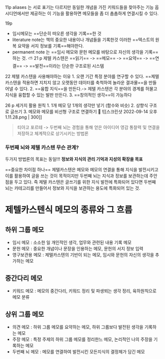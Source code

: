 11p aliases 는 서로 표기는 다르지만 동일한 개념을 가진 키워드들을 찾아주는 기능 옵시디언에서만 제공하는 이 기능을 활용하면 메모들을 좀 더 촘촘하게 연결시킬 수 있다. 

19p 
- 임시메모는 ==단순히 떠오른 생각을 기록==한 것
- literature note는 책의 중요한 내용이나 개념들을 기록한것 이러한 ==텍스트의 원복 요약을 서지 정보를 기록==해야한다. 
- permanent note 는 ==임시 메모와 문헌 메모를 바탕으로 자신의 생각을 기록==하는 것. 
⛅
21 p 
제텔 카스텐은 ==읽기== -> ==메모== ->  ==요약== ->  ==연결== ->  ==발전==이라는 단순한 구조로된 시스템 

22 제텔 카스텐을 사용해야하는 이유
	1. 오랜 기간 특정 분야를 연구할 수 있다. ==제텔 카스텐을 적용하면 지치지 않고 오랫동안 데이터를 축척하여 놀라운 결과물==을 만들어낼 수 있다.
	2. ==융합 지식==을 만든다.-> 제텔 카스텐은 각 분야의 경계를 허물고 지식을 융합할 수 있는 발판 만든다. 
	3. ==창의적인 생각==이 가능하다

26 p 세가지 활용 원칙
	1. 1개 메모 당 1개의 생각만 넣기 (함수와 비슷)
	2. 상향식 구조로 글쓰기 
	3. 메모와 메모를 비선형 구조로 연결하기 
	🌙
![[스크린샷 2022-09-14 오후 1.11.28.png | 300]]

> 티아고 포르테
> -> 두번째 뇌는 경험을 통해 얻은 아이디어 영감 통찰력 및 연결을 저장하고 체계적으로 상기시키는 방법론

### 두번째 뇌와 제텔 카스텐 무슨 관계?
두가지 방법론의 목표는 동일!!!
**정보와 지식의 관리 기억과 지성의 확장을 목표**

==중요한 차이점 하나== 
제텔카스텐은 메모와 메모의 연결을 통해 지식을 발전시키고 이를 활용하여 글을 쓰는 것이 목적이지만 두번째 뇌는 지식과 정보를 보관하는데 주안점을 두고 있다. 즉 제텔 카스텐은 글쓰기를 위한 지식 발전에 특화되어 있다면 두번째 뇌는 카테고리를 만들어서 정보와 지식을 보관하는 용도에 특화되어 있는 것.


# 제텔카스텐식 메모의 종류와 그 흐름 

## 하위 그룹 메모 
- 임시 메모 : 소소한 일 개인적인 생각, 업무와 관련된 내용 기록 메모
- 문헌 메모 : 중요한 개념이나 문장을 인용하는 메모, 문헌의 서지 정보 입력
- 영구보관용 메모 : 제텔카스텐의 기반이 되는 메모, 임시와 문헌의 자신의 생각을 추가하는 메모 

## 중간다리 메모 
- 키워드 메모 : 메모의 중간다리, 키워드 정리 및 파생뙤는 생각 정리, 육하원칙으로 메모 분류

## 상위 그룹 메모
- 의견 메모 :  하위 그룹 메모를 요약하는 메모, 하위 그룹보다 발전된 생각을 기록하는 메모
- 주장 메모 : 특정 주제의 하위 그룹 메모를 정리한느 메모, 논리적인 나의 주장을 기록하는 메모
- 두번째 뇌 메모 : 메모를 연결하여 발전시킨 모든지식의 결정체가 담긴 메모 






